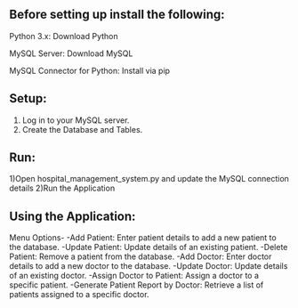 ## Before setting up install the following:
Python 3.x: Download Python

MySQL Server: Download MySQL

MySQL Connector for Python: Install via pip

## Setup:
1) Log in to your MySQL server.
2) Create the Database and Tables.

## Run:
1)Open hospital_management_system.py and update the MySQL connection details
2)Run the Application

## Using the Application:
Menu Options-
-Add Patient: Enter patient details to add a new patient to the database.
-Update Patient: Update details of an existing patient.
-Delete Patient: Remove a patient from the database.
-Add Doctor: Enter doctor details to add a new doctor to the database.
-Update Doctor: Update details of an existing doctor.
-Assign Doctor to Patient: Assign a doctor to a specific patient.
-Generate Patient Report by Doctor: Retrieve a list of patients assigned to a specific doctor.
